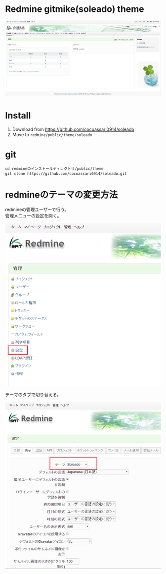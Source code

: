 Redmine gitmike(soleado) theme
==============

![screenshot1](./images/pageShot.png)

# Install

1. Download from https://github.com/cocoassari0914/soleado
1. Move to `redmine/public/theme/soleado`

# git
```
cd redmineのインストールディレクトリ/public/theme
git clone https://github.com/cocoassari0914/soleado.git
```

# redmineのテーマの変更方法

redmineの管理ユーザーで行う。  
 管理メニューの設定を開く。　    

![screenshot1](./images/pageShot2.png)

テーマのタブで切り替える。

![screenshot1](./images/pageShot3.png)
